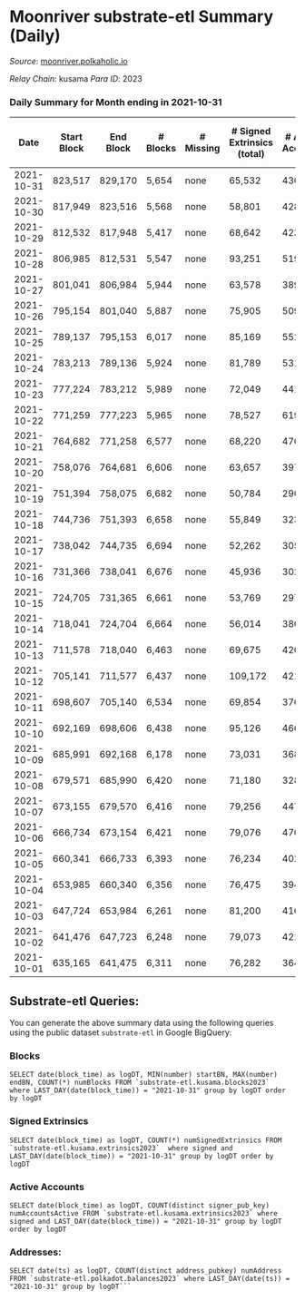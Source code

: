 # Moonriver substrate-etl Summary (Daily)

_Source_: [moonriver.polkaholic.io](https://moonriver.polkaholic.io)

*Relay Chain*: kusama
*Para ID*: 2023



### Daily Summary for Month ending in 2021-10-31


| Date | Start Block | End Block | # Blocks | # Missing | # Signed Extrinsics (total) | # Active Accounts | # Addresses with Balances | # Events | # Transfers | # XCM Transfers In | # XCM Transfers Out |
| ---- | ----------- | --------- | -------- | --------- | --------------------------- | ----------------- | ------------------------- | -------- | ----------- | ------------------ | ------------------- |
| 2021-10-31 | 823,517 | 829,170 | 5,654 | none  | 65,532 | 430 | 144,369 | 453,979 | 15,293 ($24,573,346) |   |   |
| 2021-10-30 | 817,949 | 823,516 | 5,568 | none  | 58,801 | 428 |  | 456,119 | 15,910 ($16,718,421) |   |   |
| 2021-10-29 | 812,532 | 817,948 | 5,417 | none  | 68,642 | 423 |  | 541,004 | 21,051 ($24,318,900) |   |   |
| 2021-10-28 | 806,985 | 812,531 | 5,547 | none  | 93,251 | 519 |  | 671,358 | 30,187 ($41,758,084) |   |   |
| 2021-10-27 | 801,041 | 806,984 | 5,944 | none  | 63,578 | 389 |  | 451,953 | 18,667 ($35,228,642) |   |   |
| 2021-10-26 | 795,154 | 801,040 | 5,887 | none  | 75,905 | 509 |  | 568,247 | 22,280 ($41,703,658) |   |   |
| 2021-10-25 | 789,137 | 795,153 | 6,017 | none  | 85,169 | 552 |  | 629,528 | 25,225 ($32,786,099) |   |   |
| 2021-10-24 | 783,213 | 789,136 | 5,924 | none  | 81,789 | 531 |  | 608,941 | 20,500 ($28,642,721) |   |   |
| 2021-10-23 | 777,224 | 783,212 | 5,989 | none  | 72,049 | 441 |  | 526,632 | 17,545 ($49,250,808) |   |   |
| 2021-10-22 | 771,259 | 777,223 | 5,965 | none  | 78,527 | 619 |  | 554,596 | 19,287 ($49,570,412) |   |   |
| 2021-10-21 | 764,682 | 771,258 | 6,577 | none  | 68,220 | 476 |  | 482,464 | 15,054 ($26,557,932) |   |   |
| 2021-10-20 | 758,076 | 764,681 | 6,606 | none  | 63,657 | 397 |  | 456,729 | 13,167 ($17,189,656) |   |   |
| 2021-10-19 | 751,394 | 758,075 | 6,682 | none  | 50,784 | 290 |  | 369,345 | 10,145 ($10,740,066) |   |   |
| 2021-10-18 | 744,736 | 751,393 | 6,658 | none  | 55,849 | 323 |  | 396,017 | 10,884 ($11,985,406) |   |   |
| 2021-10-17 | 738,042 | 744,735 | 6,694 | none  | 52,262 | 305 |  | 364,928 | 11,533 ($12,358,358) |   |   |
| 2021-10-16 | 731,366 | 738,041 | 6,676 | none  | 45,936 | 302 |  | 287,324 | 9,167 ($9,030,425) |   |   |
| 2021-10-15 | 724,705 | 731,365 | 6,661 | none  | 53,769 | 297 |  | 390,063 | 10,925 ($6,940,573) |   |   |
| 2021-10-14 | 718,041 | 724,704 | 6,664 | none  | 56,014 | 380 |  | 397,596 | 12,334 ($11,345,557) |   |   |
| 2021-10-13 | 711,578 | 718,040 | 6,463 | none  | 69,675 | 420 |  | 482,457 | 16,283 ($21,829,688) |   |   |
| 2021-10-12 | 705,141 | 711,577 | 6,437 | none  | 109,172 | 421 |  | 636,885 | 17,386 ($23,786,668) |   |   |
| 2021-10-11 | 698,607 | 705,140 | 6,534 | none  | 69,854 | 376 |  | 492,112 | 14,919 ($19,422,853) |   |   |
| 2021-10-10 | 692,169 | 698,606 | 6,438 | none  | 95,126 | 466 |  | 631,955 | 19,104 ($27,359,228) |   |   |
| 2021-10-09 | 685,991 | 692,168 | 6,178 | none  | 73,031 | 368 |  | 546,025 | 16,623 ($23,175,905) |   |   |
| 2021-10-08 | 679,571 | 685,990 | 6,420 | none  | 71,180 | 328 |  | 501,488 | 14,986 ($21,878,905) |   |   |
| 2021-10-07 | 673,155 | 679,570 | 6,416 | none  | 79,256 | 447 |  | 516,540 | 17,962 ($28,140,074) |   |   |
| 2021-10-06 | 666,734 | 673,154 | 6,421 | none  | 79,076 | 470 |  | 478,105 | 20,149 ($25,845,943) |   |   |
| 2021-10-05 | 660,341 | 666,733 | 6,393 | none  | 76,234 | 402 |  | 548,127 | 17,315 ($21,987,956) |   |   |
| 2021-10-04 | 653,985 | 660,340 | 6,356 | none  | 76,475 | 394 |  | 549,315 | 16,572 ($38,437,223) |   |   |
| 2021-10-03 | 647,724 | 653,984 | 6,261 | none  | 81,200 | 416 |  | 566,931 | 19,806 ($27,903,189) |   |   |
| 2021-10-02 | 641,476 | 647,723 | 6,248 | none  | 79,073 | 421 |  | 569,844 | 18,262 ($23,817,590) |   |   |
| 2021-10-01 | 635,165 | 641,475 | 6,311 | none  | 76,282 | 364 |  | 516,746 | 19,939 ($16,696,640) |   |   |

## Substrate-etl Queries:
You can generate the above summary data using the following queries using the public dataset `substrate-etl` in Google BigQuery:


### Blocks
```
SELECT date(block_time) as logDT, MIN(number) startBN, MAX(number) endBN, COUNT(*) numBlocks FROM `substrate-etl.kusama.blocks2023`  where LAST_DAY(date(block_time)) = "2021-10-31" group by logDT order by logDT
```


### Signed Extrinsics
```
SELECT date(block_time) as logDT, COUNT(*) numSignedExtrinsics FROM `substrate-etl.kusama.extrinsics2023`  where signed and LAST_DAY(date(block_time)) = "2021-10-31" group by logDT order by logDT
```


### Active Accounts
```
SELECT date(block_time) as logDT, COUNT(distinct signer_pub_key) numAccountsActive FROM `substrate-etl.kusama.extrinsics2023` where signed and LAST_DAY(date(block_time)) = "2021-10-31" group by logDT order by logDT
```


### Addresses:
```
SELECT date(ts) as logDT, COUNT(distinct address_pubkey) numAddress FROM `substrate-etl.polkadot.balances2023` where LAST_DAY(date(ts)) = "2021-10-31" group by logDT```


